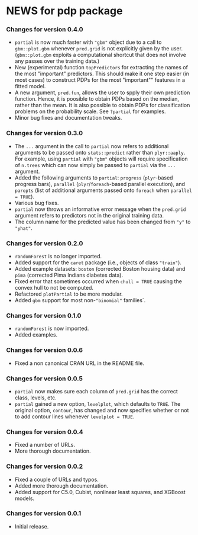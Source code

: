# NEWS for pdp package

### Changes for version 0.4.0
* `partial` is now much faster with `"gbm"` object due to a call to `gbm::plot.gbm` whenever `pred.grid` is not explicitly given by the user. (`gbm::plot.gbm` exploits a computational shortcut that does not involve any passes over the training data.)
* New (experimental) function `topPredictors` for extracting the names of the most "important" predictors. This should make it one step easier (in most cases) to construct PDPs for the most "important"" features in a fitted model.
* A new argument, `pred.fun`, allows the user to spply their own prediction function. Hence, it is poosible to obtain PDPs based on the median, rather than the mean. It is also possible to obtain PDPs for classification problems on the probability scale. See `?partial` for examples.
* Minor bug fixes and documentation tweaks.

### Changes for version 0.3.0
* The `...` argument in the call to `partial` now refers to additional arguments to be passed onto `stats::predict` rather than `plyr::aaply`. For example, using `partial` with `"gbm"` objects will require specification of `n.trees` which can now simply be passed to `partial` via the `...` argument.
* Added the following arguments to `partial`: `progress` (`plyr`-based progress bars), `parallel` (`plyr`/`foreach`-based parallel execution), and `paropts` (list of additional arguments passed onto `foreach` when `parallel = TRUE`).
* Various bug fixes.
* `partial` now throws an informative error message when the `pred.grid` argument refers to predictors not in the original training data.
* The column name for the predicted value has been changed from `"y"` to `"yhat"`.

### Changes for version 0.2.0
* `randomForest` is no longer imported.
* Added support for the `caret` package (i.e., objects of class `"train"`).
* Added example datasets: `boston` (corrected Boston housing data) and `pima` (corrected Pima Indians diabetes data).
* Fixed error that sometimes occurred when `chull = TRUE` causing the convex hull to not be computed.
* Refactored `plotPartial` to be more modular.
* Added `gbm` support for most non-`"binomial"` families`.

### Changes for version 0.1.0
* `randomForest` is now imported.
* Added examples.

### Changes for version 0.0.6
* Fixed a non canonical CRAN URL in the README file.

### Changes for version 0.0.5
* `partial` now makes sure each column of `pred.grid` has the correct class, levels, etc.
* `partial` gained a new option, `levelplot`, which defaults to `TRUE`. The original option, `contour`, has changed and now specifies whether or not to add contour lines whenever `levelplot = TRUE`.

### Changes for version 0.0.4
* Fixed a number of URLs.
* More thorough documentation.

### Changes for version 0.0.2

* Fixed a couple of URLs and typos.
* Added more thorough documentation.
* Added support for C5.0, Cubist, nonlinear least squares, and XGBoost models.

### Changes for version 0.0.1

* Initial release.
